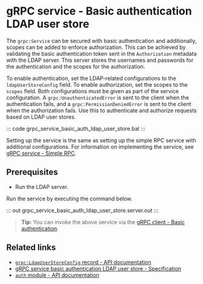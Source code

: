 # gRPC service - Basic authentication LDAP user store

The `grpc:Service` can be secured with basic authentication and additionally, scopes can be added to enforce authorization. This can be achieved by validating the basic authentication token sent in the `Authorization` metadata with the LDAP server. This server stores the usernames and passwords for the authentication and the scopes for the authorization.

To enable authentication, set the LDAP-related configurations to the `ldapUserStoreConfig` field. To enable authorization, set the scopes to the `scopes` field. Both configurations must be given as part of the service configuration. A `grpc:UnauthenticatedError` is sent to the client when the authentication fails, and a `grpc:PermissionDeniedError` is sent to the client when the authorization fails. Use this to authenticate and authorize requests based on LDAP user stores.

   ::: code grpc_service_basic_auth_ldap_user_store.bal :::

Setting up the service is the same as setting up the simple RPC service with additional configurations. For information on implementing the service, see [gRPC service - Simple RPC](/learn/by-example/grpc-service-simple/).

## Prerequisites
- Run the LDAP server.

Run the service by executing the command below.

   ::: out grpc_service_basic_auth_ldap_user_store.server.out :::

>**Tip:** You can invoke the above service via the [gRPC client - Basic authentication](/learn/by-example/grpc-client-basic-auth).

## Related links
- [`grpc:LdapUserStoreConfig` record - API documentation](https://lib.ballerina.io/ballerina/grpc/latest/records/LdapUserStoreConfig)
- [gRPC service basic authentication LDAP user store - Specification](/spec/grpc/#5112-service---basic-auth---ldap-user-store)
- [`auth` module - API documentation](https://lib.ballerina.io/ballerina/auth/latest/)
